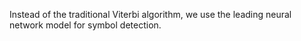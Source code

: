 Instead of the traditional Viterbi algorithm, we use the leading neural network model for symbol detection.